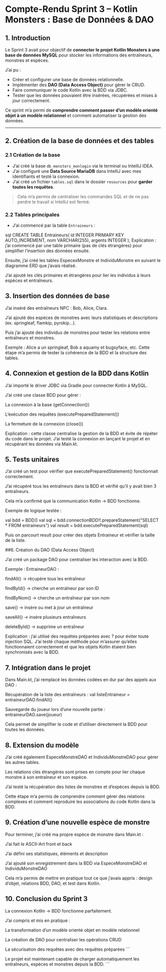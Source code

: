 # Compte-Rendu Sprint 3 – Kotlin Monsters : Base de Données & DAO

## 1. Introduction

Le Sprint 3 avait pour objectif de **connecter le projet Kotlin Monsters à une base de données MySQL** pour stocker les informations des entraîneurs, monstres et espèces.  

J’ai pu :  

- Créer et configurer une base de données relationnelle.
- Implémenter des **DAO (Data Access Object)** pour gérer le CRUD.
- Faire communiquer le code Kotlin avec la BDD via JDBC.
- Tester que les données pouvaient être insérées, récupérées et mises à jour correctement.

Ce sprint m’a permi de **comprendre comment passer d’un modèle orienté objet à un modèle relationnel** et comment automatiser la gestion des données.

---

## 2. Création de la base de données et des tables

### 2.1 Création de la base

- J’ai créé la base `db_monsters_monlogin` via le terminal ou IntelliJ IDEA.
- J’ai configuré une **Data Source MariaDB** dans IntelliJ avec mes identifiants et testé la connexion.
- J’ai créé un fichier `tables.sql` dans le dossier `resources` pour **garder toutes les requêtes**.

> Cela m’a permis de centraliser les commandes SQL et de ne pas perdre le travail si IntelliJ est fermé.

### 2.2 Tables principales

- J’ai commencé par la table `Entraineurs` :

sql
CREATE TABLE Entraineurs(
    id INTEGER PRIMARY KEY AUTO_INCREMENT,
    nom VARCHAR(255),
    argents INTEGER
);
Explication : j’ai commencé par une table primaire (pas de clés étrangères) pour simplifier l’insertion des données ensuite.

Ensuite, j’ai créé les tables EspecesMonstre et IndividuMonstre en suivant le diagramme ERD que j’avais réalisé.

J’ai ajouté les clés primaires et étrangères pour lier les individus à leurs espèces et entraîneurs.

## 3. Insertion des données de base

J’ai inséré des entraîneurs NPC : Bob, Alice, Clara.

J’ai ajouté des espèces de monstres avec leurs statistiques et descriptions (ex. springleaf, flamkip, pyrokip…).

Puis j’ai ajouté des individus de monstres pour tester les relations entre entraîneurs et monstres.

Exemple : Alice a un springleaf, Bob a aquamy et bugsyface, etc.
Cette étape m’a permis de tester la cohérence de la BDD et la structure des tables.

## 4. Connexion et gestion de la BDD dans Kotlin

J’ai importé le driver JDBC via Gradle pour connecter Kotlin à MySQL.

J’ai créé une classe BDD pour gérer :

La connexion à la base (getConnection())

L’exécution des requêtes (executePreparedStatement())

La fermeture de la connexion (close())

Explication : cette classe centralise la gestion de la BDD et évite de répéter du code dans le projet.
J’ai testé la connexion en lançant le projet et en récupérant les données via Main.kt.

## 5. Tests unitaires

J’ai créé un test pour vérifier que executePreparedStatement() fonctionnait correctement.

J’ai récupéré tous les entraîneurs dans la BDD et vérifié qu’il y avait bien 3 entraîneurs.

Cela m’a confirmé que la communication Kotlin → BDD fonctionne.

Exemple de logique testée :

val bdd = BDD()
val sql = bdd.connectionBDD!!.prepareStatement("SELECT * FROM entraineurs")
val result = bdd.executePreparedStatement(sql)


Puis on parcourt result pour créer des objets Entraineur et vérifier la taille de la liste.

##6. Création du DAO (Data Access Object)

J’ai créé un package DAO pour centraliser les interaction avec la BDD.

Exemple : EntraineurDAO :

findAll() → récupère tous les entraîneur

findById() → cherche un entraîneur par son ID

findByNom() → cherche un entraîneur par son nom

save() → insère ou met à jour un entraîneur

saveAll() → insère plusieurs entraîneurs

deleteById() → supprime un entraîneur

Explication : j’ai utilisé des requêtes préparées avec ? pour éviter toute injection SQL.
J’ai testé chaque méthode pour m’assurer qu’elles fonctionnaient correctement et que les objets Kotlin étaient bien synchronisés avec la BDD.

## 7. Intégration dans le projet

Dans Main.kt, j’ai remplacé les données codées en dur par des appels aux DAO :

Récupération de la liste des entraîneurs : val listeEntraineur = entraineurDAO.findAll()

Sauvegarde du joueur lors d’une nouvelle partie : entraineurDAO.save(joueur)

Cela permet de simplifier le code et d’utiliser directement la BDD pour toutes les données.

## 8. Extension du modèle

J’ai créé également EspeceMonstreDAO et IndividuMonstreDAO pour gérer les autres tables.

Les relations clés étrangères sont prises en compte pour lier chaque monstre à son entraîneur et son espèce.

J’ai testé la récupération des listes de monstres et d’espèces depuis la BDD.

Cette étape m’a permis de comprendre comment gérer des relations complexes et comment reproduire les associations du code Kotlin dans la BDD.

## 9. Création d’une nouvelle espèce de monstre

Pour terminer, j’ai créé ma propre espèce de monstre dans Main.kt :

J’ai fait le ASCII-Art front et back

J’ai défini ses statistiques, éléments et description

J’ai ajouté son enregistrement dans la BDD via EspeceMonstreDAO et IndividuMonstreDAO

Cela m’a permis de mettre en pratique tout ce que j’avais appris : design d’objet, relations BDD, DAO, et test dans Kotlin.

## 10. Conclusion du Sprint 3

La connexion Kotlin → BDD fonctionne parfaitement.

J’ai compris et mis en pratique :

La transformation d’un modèle orienté objet en modèle relationnel

La création de DAO pour centraliser les opérations CRUD

La sécurisation des requêtes avec des requêtes préparées ```

Le projet est maintenant capable de charger automatiquement les entraîneurs, espèces et monstres depuis la BDD. ```
